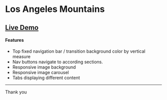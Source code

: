 # Los Angeles Mountains
[Live Demo](https://davidyoon1001.github.io/los-angeles-mountains/)
---
#### Features
* Top fixed navigation bar / transition background color by vertical measure
* Nav buttons navigate to according sections.
* Responsive image background
* Responsive image carousel
* Tabs displaying different content

---

Thank you
